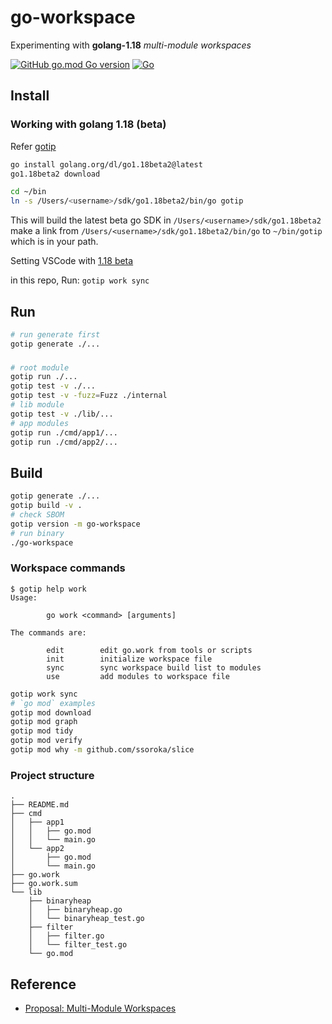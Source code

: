 # go-workspace

Experimenting with **golang-1.18** _multi-module workspaces_

[![GitHub go.mod Go version](https://img.shields.io/github/go-mod/go-version/xmlking/go-workspace)](https://github.com/xmlking/go-workspace/blob/main/go.mod)
[![Go](https://github.com/xmlking/go-workspace/actions/workflows/go.yml/badge.svg)](https://github.com/xmlking/go-workspace/actions/workflows/go.yml)


## Install

### Working with golang 1.18 (beta)

Refer [gotip](https://github.com/golang/tools/blob/master/gopls/doc/advanced.md)

```bash
go install golang.org/dl/go1.18beta2@latest
go1.18beta2 download

cd ~/bin
ln -s /Users/<username>/sdk/go1.18beta2/bin/go gotip
```

This will build the latest beta go SDK in `/Users/<username>/sdk/go1.18beta2` <br/> 
make a link from `/Users/<username>/sdk/go1.18beta2/bin/go` to `~/bin/gotip` which is in your path.

Setting VSCode with [1.18 beta](https://github.com/golang/vscode-go/blob/master/docs/advanced.md)

in this repo, Run: `gotip work sync`

## Run

```bash
# run generate first
gotip generate ./...
```

###
```bash
# root module
gotip run ./...
gotip test -v ./... 
gotip test -v -fuzz=Fuzz ./internal
# lib module
gotip test -v ./lib/...
# app modules
gotip run ./cmd/app1/...
gotip run ./cmd/app2/...
```

## Build

```bash
gotip generate ./...
gotip build -v .
# check SBOM
gotip version -m go-workspace
# run binary
./go-workspace
```
### Workspace commands

```
$ gotip help work
Usage:

        go work <command> [arguments]

The commands are:

        edit        edit go.work from tools or scripts
        init        initialize workspace file
        sync        sync workspace build list to modules
        use         add modules to workspace file

```

```bash
gotip work sync
# `go mod` examples
gotip mod download
gotip mod graph
gotip mod tidy
gotip mod verify
gotip mod why -m github.com/ssoroka/slice
```

### Project structure 

```
.
├── README.md
├── cmd
│   ├── app1
│   │   ├── go.mod
│   │   └── main.go
│   └── app2
│       ├── go.mod
│       └── main.go
├── go.work
├── go.work.sum
└── lib
    ├── binaryheap
    │   ├── binaryheap.go
    │   └── binaryheap_test.go
    ├── filter
    │   ├── filter.go
    │   └── filter_test.go
    └── go.mod

```

## Reference 
- [Proposal: Multi-Module Workspaces](https://go.googlesource.com/proposal/+/master/design/45713-workspace.md)